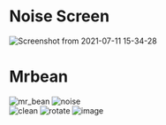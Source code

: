 # Noise Screen

![Screenshot from 2021-07-11 15-34-28](https://user-images.githubusercontent.com/80582110/125192533-997eec00-e25d-11eb-9743-cdca4f545688.png)

# Mrbean
![mr_bean](https://user-images.githubusercontent.com/80582110/125941873-1db471ab-299e-4466-b9a3-a0014f20b7cf.jpeg)              ![noise](https://user-images.githubusercontent.com/80582110/125941898-4e1440a3-e8a8-4810-8cd6-703e1f4152c9.jpg)                                     
![clean](https://user-images.githubusercontent.com/80582110/125941977-1fa0d28a-5c04-455e-bd1f-e6b5e2c10233.jpg)              ![rotate](https://user-images.githubusercontent.com/80582110/125942008-4ebabe39-7081-4776-ab57-822937b6b139.jpg)
![image](https://user-images.githubusercontent.com/80582110/125943649-f42d84d8-4bf2-4be1-9f85-d6db78e903be.png)

   
